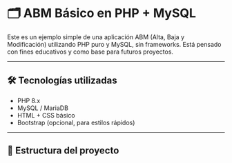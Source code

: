 # 🗂️ ABM Básico en PHP + MySQL

Este es un ejemplo simple de una aplicación ABM (Alta, Baja y Modificación) utilizando PHP puro y MySQL, sin frameworks. Está pensado con fines educativos y como base para futuros proyectos.

---

## 🛠️ Tecnologías utilizadas

- PHP 8.x
- MySQL / MariaDB
- HTML + CSS básico
- Bootstrap (opcional, para estilos rápidos)

---

## 📁 Estructura del proyecto

